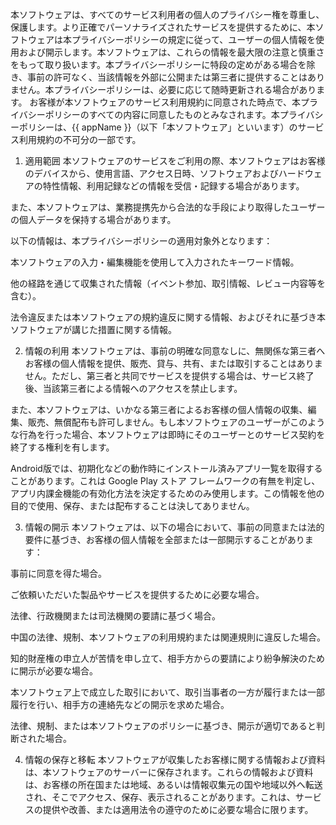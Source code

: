 本ソフトウェアは、すべてのサービス利用者の個人のプライバシー権を尊重し、保護します。より正確でパーソナライズされたサービスを提供するために、本ソフトウェアは本プライバシーポリシーの規定に従って、ユーザーの個人情報を使用および開示します。本ソフトウェアは、これらの情報を最大限の注意と慎重さをもって取り扱います。本プライバシーポリシーに特段の定めがある場合を除き、事前の許可なく、当該情報を外部に公開または第三者に提供することはありません。本プライバシーポリシーは、必要に応じて随時更新される場合があります。
お客様が本ソフトウェアのサービス利用規約に同意された時点で、本プライバシーポリシーのすべての内容に同意したものとみなされます。本プライバシーポリシーは、{{ appName }}（以下「本ソフトウェア」といいます）のサービス利用規約の不可分の一部です。

1. 適用範囲
本ソフトウェアのサービスをご利用の際、本ソフトウェアはお客様のデバイスから、使用言語、アクセス日時、ソフトウェアおよびハードウェアの特性情報、利用記録などの情報を受信・記録する場合があります。

また、本ソフトウェアは、業務提携先から合法的な手段により取得したユーザーの個人データを保持する場合があります。

以下の情報は、本プライバシーポリシーの適用対象外となります：

本ソフトウェアの入力・編集機能を使用して入力されたキーワード情報。

他の経路を通じて収集された情報（イベント参加、取引情報、レビュー内容等を含む）。

法令違反または本ソフトウェアの規約違反に関する情報、およびそれに基づき本ソフトウェアが講じた措置に関する情報。

2. 情報の利用
本ソフトウェアは、事前の明確な同意なしに、無関係な第三者へお客様の個人情報を提供、販売、貸与、共有、または取引することはありません。ただし、第三者と共同でサービスを提供する場合は、サービス終了後、当該第三者による情報へのアクセスを禁止します。

また、本ソフトウェアは、いかなる第三者によるお客様の個人情報の収集、編集、販売、無償配布も許可しません。もし本ソフトウェアのユーザーがこのような行為を行った場合、本ソフトウェアは即時にそのユーザーとのサービス契約を終了する権利を有します。

Android版では、初期化などの動作時にインストール済みアプリ一覧を取得することがあります。これは Google Play ストア フレームワークの有無を判定し、アプリ内課金機能の有効化方法を決定するためのみ使用します。この情報を他の目的で使用、保存、または配布することは決してありません。

3. 情報の開示
本ソフトウェアは、以下の場合において、事前の同意または法的要件に基づき、お客様の個人情報を全部または一部開示することがあります：

事前に同意を得た場合。

ご依頼いただいた製品やサービスを提供するために必要な場合。

法律、行政機関または司法機関の要請に基づく場合。

中国の法律、規制、本ソフトウェアの利用規約または関連規則に違反した場合。

知的財産権の申立人が苦情を申し立て、相手方からの要請により紛争解決のために開示が必要な場合。

本ソフトウェア上で成立した取引において、取引当事者の一方が履行または一部履行を行い、相手方の連絡先などの開示を求めた場合。

法律、規制、または本ソフトウェアのポリシーに基づき、開示が適切であると判断された場合。

4. 情報の保存と移転
本ソフトウェアが収集したお客様に関する情報および資料は、本ソフトウェアのサーバーに保存されます。これらの情報および資料は、お客様の所在国または地域、あるいは情報収集元の国や地域以外へ転送され、そこでアクセス、保存、表示されることがあります。これは、サービスの提供や改善、または適用法令の遵守のために必要な場合に限ります。